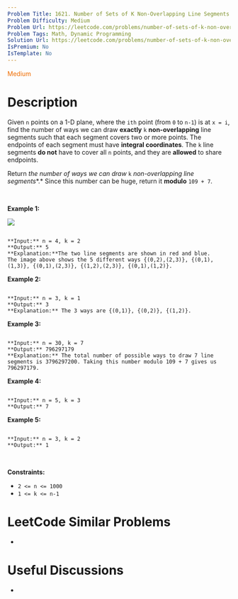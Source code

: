 ```yaml
---
Problem Title: 1621. Number of Sets of K Non-Overlapping Line Segments
Problem Difficulty: Medium
Problem Url: https://leetcode.com/problems/number-of-sets-of-k-non-overlapping-line-segments/
Problem Tags: Math, Dynamic Programming
Solution Url: https://leetcode.com/problems/number-of-sets-of-k-non-overlapping-line-segments/solution/
IsPremium: No
IsTemplate: No
---
```


<span style="color: rgb(239, 108, 0);">Medium</span>

# Description

Given `n` points on a 1-D plane, where the `ith` point (from `0` to `n-1`) is at `x = i`, find the number of ways we can draw **exactly** `k` **non-overlapping** line segments such that each segment covers two or more points. The endpoints of each segment must have **integral coordinates**. The `k` line segments **do not** have to cover all `n` points, and they are **allowed** to share endpoints.


Return *the number of ways we can draw* `k` *non-overlapping line segments**.* Since this number can be huge, return it **modulo** `109 + 7`.


 


**Example 1:**


![](https://assets.leetcode.com/uploads/2020/09/07/ex1.png)

```

**Input:** n = 4, k = 2
**Output:** 5
**Explanation:**The two line segments are shown in red and blue.
The image above shows the 5 different ways {(0,2),(2,3)}, {(0,1),(1,3)}, {(0,1),(2,3)}, {(1,2),(2,3)}, {(0,1),(1,2)}.
```

**Example 2:**



```

**Input:** n = 3, k = 1
**Output:** 3
**Explanation:** The 3 ways are {(0,1)}, {(0,2)}, {(1,2)}.

```

**Example 3:**



```

**Input:** n = 30, k = 7
**Output:** 796297179
**Explanation:** The total number of possible ways to draw 7 line segments is 3796297200. Taking this number modulo 109 + 7 gives us 796297179.

```

**Example 4:**



```

**Input:** n = 5, k = 3
**Output:** 7

```

**Example 5:**



```

**Input:** n = 3, k = 2
**Output:** 1
```

 


**Constraints:**


* `2 <= n <= 1000`
* `1 <= k <= n-1`




# LeetCode Similar Problems

- []()

# Useful Discussions

- []()
